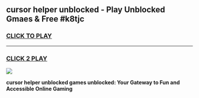 
## cursor helper unblocked - Play Unblocked Gmaes & Free #k8tjc
<h3>
<a href="https://news.freeplayer.one?title=cursor_helper_unblocked&ref=24F">CLICK TO PLAY</a></h3>
<hr>

<h3>
<a href="https://news.freeplayer.one?title=cursor_helper_unblocked&ref=24F">CLICK 2 PLAY</a>
  
</h3>

<a href="https://news.freeplayer.one?title=cursor_helper_unblocked&ref=24F/"><img src="https://clearcache.store/games.png"></a>


**cursor helper unblocked games unblocked: Your Gateway to Fun and Accessible Online Gaming**
